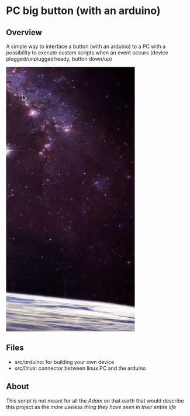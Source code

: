 # PC big button (with an arduino)

## Overview

A simple way to interface a button (with an arduino) to a PC with a possibility to execute custom scripts 
when an event occurs (device plugged/unplugged/ready, button down/up)

![demo](assets/demo.gif)

## Files

- *src/arduino*: for building your own device
- *src/linux*: connector between linux PC and the arduino

## About

This script is not meant for all the *Adam* on that earth that would describe this project as the *more useless thing they have seen in their entire life*
